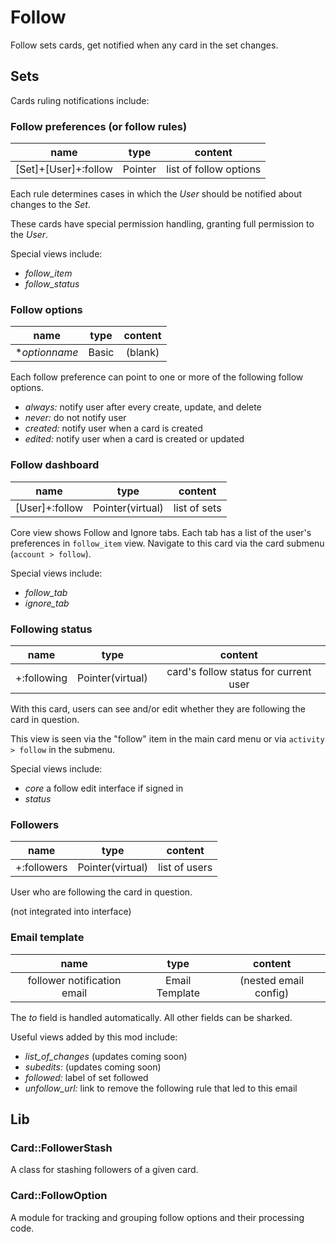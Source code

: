 # Follow

Follow sets cards, get notified when any card in the set changes.

## Sets

Cards ruling notifications include:

### Follow preferences (or follow rules)
| name | type | content |
|:----:|:----:|:-------:|
| [Set]+[User]+:follow | Pointer | list of follow options |

Each rule determines cases in which the _User_ should be notified about changes to the _Set_.

These cards have special permission handling, granting full permission to the _User_.

Special views include:
- _follow_item_
- _follow_status_

### Follow options
| name | type | content |
|:----:|:----:|:-------:|
| \*_optionname_| Basic | (blank) |

Each follow preference can point to one or more of the following follow options.

- _always:_ notify user after every create, update, and delete 
- _never:_ do not notify user
- _created:_ notify user when a card is created
- _edited:_ notify user when a card is created or updated

### Follow dashboard
| name | type | content |
|:----:|:----:|:-------:|
| [User]+:follow | Pointer(virtual) | list of sets |

Core view shows Follow and Ignore tabs.  Each tab has a list of the 
user's preferences in `follow_item` view. Navigate to this card via the
card submenu (`account > follow`).

Special views include:
- _follow_tab_
- _ignore_tab_

### Following status
| name | type | content |
|:----:|:----:|:-------:|
| +:following | Pointer(virtual) | card's follow status for current user |

With this card, users can see and/or edit whether they are following the 
card in question.

This view is seen via the "follow" item in the main card menu or via
`activity > follow` in the submenu.

Special views include:
- _core_ a follow edit interface if signed in
- _status_

### Followers
| name | type | content |
|:----:|:----:|:-------:|
| +:followers | Pointer(virtual) | list of users |

User who are following the card in question.

(not integrated into interface)

### Email template
| name | type | content |
|:----:|:----:|:-------:|
|follower notification email|Email Template|(nested email config)|

The _to_ field is handled automatically. All other fields can be sharked.

Useful views added by this mod include:

- _list_of_changes_ (updates coming soon)
- _subedits:_ (updates coming soon)
- _followed:_ label of set followed
- _unfollow_url:_ link to remove the following rule that led to this email

## Lib

### Card::FollowerStash

A class for stashing followers of a given card.

### Card::FollowOption

A module for tracking and grouping follow options and their processing code.